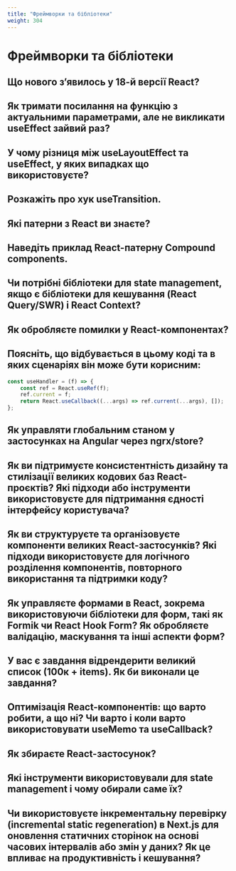 ```yaml
---
title: "Фреймворки та бібліотеки"
weight: 304
---
```


# Фреймворки та бібліотеки

## Що нового зʼявилось у 18-й версії React?

## Як тримати посилання на функцію з актуальними параметрами, але не викликати useEffect зайвий раз?

## У чому різниця між useLayoutEffect та useEffect, у яких випадках що використовуєте?

## Розкажіть про хук useTransition.

## Які патерни з React ви знаєте?

## Наведіть приклад React-патерну Compound components.

## Чи потрібні бібліотеки для state management, якщо є бібліотеки для кешування (React Query/SWR) і React Context?

## Як обробляєте помилки у React-компонентах?

## Поясніть, що відбувається в цьому коді та в яких сценаріях він може бути корисним:

```javascript
const useHandler = (f) => {
    const ref = React.useRef(f);
    ref.current = f;
    return React.useCallback((...args) => ref.current(...args), []);
};
```

## Як управляти глобальним станом у застосунках на Angular через ngrx/store?

## Як ви підтримуєте консистентність дизайну та стилізації великих кодових баз React-проєктів? Які підходи або інструменти використовуєте для підтримання єдності інтерфейсу користувача?

## Як ви структуруєте та організовуєте компоненти великих React-застосунків? Які підходи використовуєте для логічного розділення компонентів, повторного використання та підтримки коду?

## Як управляєте формами в React, зокрема використовуючи бібліотеки для форм, такі як Formik чи React Hook Form? Як обробляєте валідацію, маскування та інші аспекти форм?

## У вас є завдання відрендерити великий список (100к + items). Як би виконали це завдання?

## Оптимізація React-компонентів: що варто робити, а що ні? Чи варто і коли варто використовувати useMemo та useCallback?

## Як збираєте React-застосунок?

## Які інструменти використовували для state management і чому обирали саме їх?

## Чи використовуєте інкрементальну перевірку (incremental static regeneration) в Next.js для оновлення статичних сторінок на основі часових інтервалів або змін у даних? Як це впливає на продуктивність і кешування?